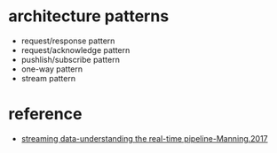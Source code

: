 # architecture patterns

  - request/response pattern
  - request/acknowledge pattern
  - pushlish/subscribe pattern
  - one-way pattern
  - stream pattern

# reference

  - [streaming data-understanding the real-time pipeline-Manning.2017]()